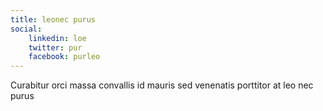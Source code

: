 ```yaml
---
title: leonec purus
social:
    linkedin: loe
    twitter: pur
    facebook: purleo
---
```

Curabitur orci massa convallis id mauris sed venenatis porttitor at leo nec purus